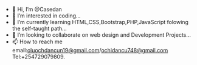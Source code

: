 - 👋 Hi, I’m @Casedan
- 👀 I’m interested in coding...
- 🌱 I’m currently learning HTML,CSS,Bootstrap,PHP,JavaScript folowing the self-taught path...
- 💞️ I’m looking to collaborate on web design and Development Projects...
- 📫 How to reach me email:oluochdancun19@gmail.com/ochidancu748@gmail.com
     Tel:+254729079809.

<!---
Casedan/Casedan is a ✨ special ✨ repository because its `README.md` (this file) appears on your GitHub profile.
You can click the Preview link to take a look at your changes.
--->
